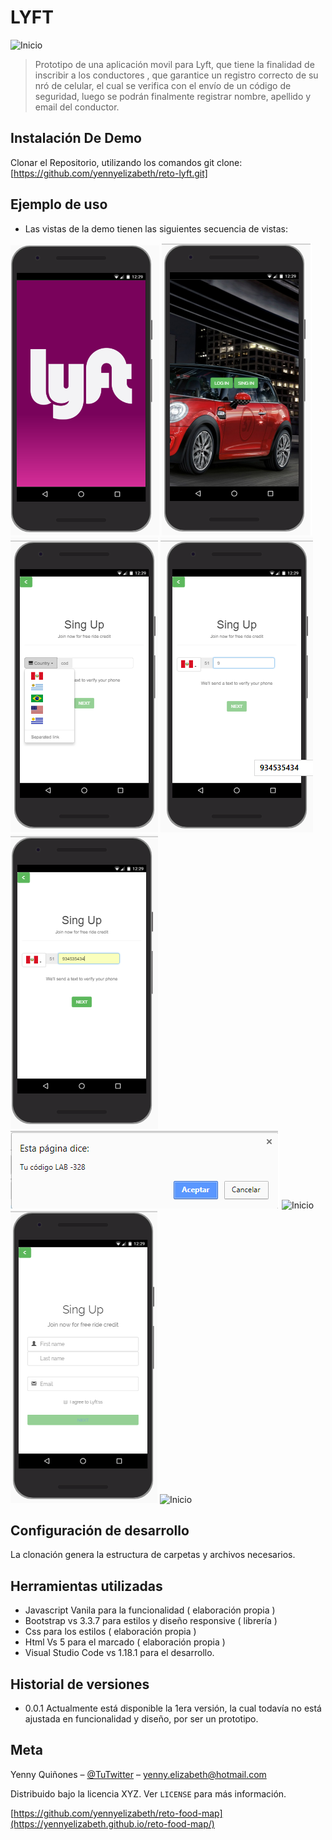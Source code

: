 # LYFT

![Inicio](assets/img/logo.png)

> Prototipo de una aplicación movil para Lyft, que tiene la finalidad de inscribir a los conductores , que garantice un registro correcto de su nró de celular, el cual se verifica con el envío de un código de seguridad, luego se podrán finalmente registrar nombre, apellido y email del conductor.


## Instalación De Demo

Clonar el Repositorio, utilizando los comandos git clone: [https://github.com/yennyelizabeth/reto-lyft.git]

## Ejemplo de uso

- Las vistas de la demo tienen las siguientes secuencia de vistas:

![Inicio](assets/img/readme/img-index.png)
![Inicio](assets/img/readme/img-register.png)
![Inicio](assets/img/readme/img-signup-phone.png)
![Inicio](assets/img/readme/img-signup-phone-2.png)
![Inicio](assets/img/readme/img-signup-phone-3.png)
![Inicio](assets/img/readme/img-signup-send-cod.png)
![Inicio](assets/img/readme/img-signup-verify-phone.png)
![Inicio](assets/img/readme/img-signup.png)
![Inicio](assets/img/readme/img-succesful.png)

## Configuración de desarrollo

La clonación genera la estructura de carpetas y archivos necesarios.


## Herramientas utilizadas

* Javascript Vanila para la funcionalidad ( elaboración propia )
* Bootstrap vs 3.3.7 para estilos y diseño responsive ( librería )
* Css para los estilos ( elaboración propia )
* Html Vs 5 para el marcado ( elaboración propia )
* Visual Studio Code vs 1.18.1 para el desarrollo.

## Historial de versiones

* 0.0.1 Actualmente está disponible la 1era versión, la cual todavía no está ajustada en 
funcionalidad y diseño, por ser un prototipo.

## Meta

Yenny Quiñones – [@TuTwitter](https://twitter.com/dbader_org) – yenny.elizabeth@hotmail.com

Distribuido bajo la licencia XYZ. Ver ``LICENSE`` para más información.

[https://github.com/yennyelizabeth/reto-food-map](https://yennyelizabeth.github.io/reto-food-map/)

